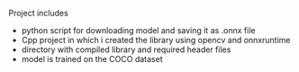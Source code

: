 Project includes
* python script for downloading model and saving it as .onnx file
* Cpp project in which i created the library using opencv and onnxruntime
* directory with compiled library and required header files
* model is trained on the COCO dataset
